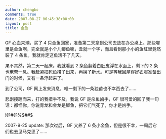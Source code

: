 ```yaml
---
author: chengbo
comments: true
date: 2007-08-27 06:45:38+00:00
layout: post
title: 金鱼
---
```


GF 心血来潮，买了 4 只金鱼回家，准备第二天拿到公司去放在办公桌上。那些哪里是金鱼啊，完全就是小个儿鲫鱼嘛，丑就一个字，而且看到那小小的鱼缸里竟然装了 4 条鱼，我就肯定这鱼活不了几天。

果不其然，第二天一起床，我就看到 2 条鱼翻着白肚皮浮在水面上，剩下的 2 条也奄奄一息。我赶紧把死鱼捞了出来，再换了新水。可是等我回屋穿好衣服准备出门的时候，又有一条浮起来了。

到了公司，GF 网上发来消息，唯一剩下的一条独苗也不幸西去了......

悲剧接踵而来，打的我措手不及，我说 GF 是杀鱼凶手，GF 很可爱的回了我一句话：都怪你，你说青龙和金龙是鲫鱼，把它们气死了，你才是凶手。

!@#@%$##$

2007-9-25 update:
那次过后，GF 又养了 6 条小金鱼，但是很不幸，一周后它们也去见马克思了......
